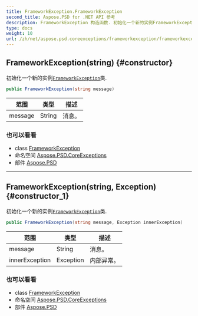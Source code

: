```yaml
---
title: FrameworkException.FrameworkException
second_title: Aspose.PSD for .NET API 参考
description: FrameworkException 构造函数. 初始化一个新的实例FrameworkException类.
type: docs
weight: 10
url: /zh/net/aspose.psd.coreexceptions/frameworkexception/frameworkexception/
---
```

## FrameworkException(string) {#constructor}

初始化一个新的实例[`FrameworkException`](../)类.

```csharp
public FrameworkException(string message)
```

| 范围 | 类型 | 描述 |
| --- | --- | --- |
| message | String | 消息。 |

### 也可以看看

* class [FrameworkException](../)
* 命名空间 [Aspose.PSD.CoreExceptions](../../frameworkexception/)
* 部件 [Aspose.PSD](../../../)

---

## FrameworkException(string, Exception) {#constructor_1}

初始化一个新的实例[`FrameworkException`](../)类.

```csharp
public FrameworkException(string message, Exception innerException)
```

| 范围 | 类型 | 描述 |
| --- | --- | --- |
| message | String | 消息。 |
| innerException | Exception | 内部异常。 |

### 也可以看看

* class [FrameworkException](../)
* 命名空间 [Aspose.PSD.CoreExceptions](../../frameworkexception/)
* 部件 [Aspose.PSD](../../../)


